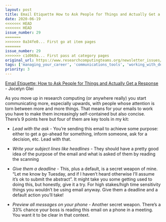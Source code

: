 ```yaml
---
layout: post
title: Email Etiquette How to Ask People for Things and Actually Get a Response - Jocelyn Glei
date: 2020-06-19
<<<<<<< HEAD
<<<<<<< HEAD
issue_number: 29
=======
>>>>>>> 0a34fe0... First go at item pages
=======
issue_number: 29
>>>>>>> c1d069a... First pass at category pages
original_url: https://www.researchcomputingteams.org/newsletter_issues/0029
tags: ['managing_your_career', 'communications_tools', 'working_with_decision_makers']
priority: 3
---
```


<!-- markdownlint-disable MD033 -->
<!-- markdownlint-disable MD041 -->
<!-- markdownlint-disable MD049 -->

[Email Etiquette: How to Ask People for Things and Actually Get a Response](https://zapier.com/blog/email_strategies/) - Jocelyn Glei

As you move up in research computing (or anywhere really) you start communicating more, especially upwards, with people whose attention is torn between more and more things.  That means for your emails to work you have to make them increasingly self-contained but also concise.  There’s 9 points here but four of them are key tools in my kit:

- *Lead with the ask* - You’re sending this email to achieve some purpose: either to get a go-ahead for something, inform someone, ask for a decision, etc.  Lead with that.

- *Write your subject lines like headlines* - They should have a pretty good idea of the purpose of the email and what is asked of them by reading the scanning

- *Give them a deadline* -  This, plus a default, is a secret weapon of mine.  “Let me know by Tuesday, and if I haven’t heard otherwise I’ll assume it’s ok to submit the abstract”.  It might take you some getting used to doing this, but honestly, give it a try.  For high stakes/high time sensitivity things you wouldn’t be using email anyway.  Give them a deadline and a default action you’ll take!

- *Preview all messages on your phone* - Another secret weapon.  There’s a 33% chance your boss is reading this email on a phone in a meeting.  You want it to be clear in that context.


